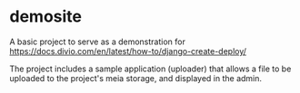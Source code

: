 # demosite
A basic project to serve as a demonstration for
https://docs.divio.com/en/latest/how-to/django-create-deploy/

The project includes a sample application (uploader) that allows a file to be uploaded to the
project's meia storage, and displayed in the admin.
